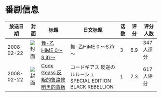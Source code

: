 # 番剧信息

|放送日期|封面|标题|日文标题|话数|评分|评分人数|
|---|---|---|---|---|---|---|
|2008-02-22|![封面](https://lain.bgm.tv/pic/cover/c/6d/f1/3948_Dl7An.jpg)|[舞-乙HiME 0～S.ifr～](https://bangumi.tv/subject/3948)|舞-乙HiME 0 ～S.ifr～|3|6.9|347人评分|
|2008-02-22|![封面](https://lain.bgm.tv/pic/cover/c/0c/43/99926_BOwU6.jpg)|[Code Geass 反叛的鲁路修 暗黑的背叛](https://bangumi.tv/subject/99926)|コードギアス 反逆のルルーシュ SPECIAL EDITION BLACK REBELLION|1|7.3|617人评分|
